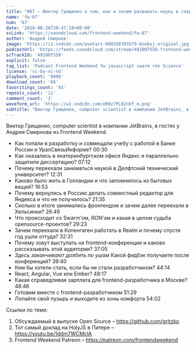 ```yaml
---
title: "#67 – Виктор Грищенко о том, как и зачем развивать науку в современном мире IT"
name: 'fw-67'
num: '67'
date: '2018-08-26T20:47:18+00:00'
scLink: 'https://soundcloud.com/frontend-weekend/fw-67'
author: 'Андрей Смирнов'
image: 'https://i1.sndcdn.com/avatars-000358703579-bnobxj-original.jpg'
podcastUrl: 'https://feeds.soundcloud.com/stream/491007558-frontend-weekend-fw-67.m4a'
scTrackId: '491007558'
explicit: false
tag_list: 'Podcast Frontend Weekend fw javascript swarm ron Science'
license: 'cc-by-nc-nd'
playback_count: '6696'
download_count: '66'
favoritings_count: '93'
reposts_count: '11'
comment_count: '3'
waveform_url: 'https://w1.sndcdn.com/eR0z7PL02nkY_m.png'
subtitle: "Виктор Грищенко, computer scientist в компании JetBrains, в гостях у Андрея Смирнова из Frontend Weekend. "
---
```

Виктор Грищенко, computer scientist в компании JetBrains, в гостях у Андрея Смирнова из Frontend Weekend. 

- Как попали в разработку и совмещали учебу с работой в Банке России и УралСвязьИнформе? <timecode sec="30">00:30</timecode>
- Как оказались в екатеринбургском офисе Яндекс и параллельно защитили диссертацию? <timecode sec="432">07:12</timecode>
- Почему переехали заниматься наукой в Делфтский технический университет? <timecode sec="751">12:31</timecode>
- Каково было жить в Голландии и что запомнилось из бытовых вещей? <timecode sec="1133">18:53</timecode>
- Почему вернулись в Россию делать совместный редактор для Яндекса и что не получилось? <timecode sec="1295">21:35</timecode>
- Сколько в итоге занимались фронтендом и зачем далее переехали в Хельсинки? <timecode sec="1609">26:49</timecode>
- Что происходит со Swarm’ом, RON’ом и какая в целом судьба opensource-проектов? <timecode sec="1763">29:23</timecode>
- Зачем переехали в Копенгаген работать в Realm и почему спустя год ушли оттуда? <timecode sec="1951">32:31</timecode>
- Почему зовут выступать на frontend-конференции и каково рассказывать этой аудитории? <timecode sec="2225">37:05</timecode>
- *Здесь заканчивают долбить по ушам* Какой фидбэк получаете после конференций? <timecode sec="2380">39:40</timecode>
- Кем бы хотели стать, если бы не стали разработчиком? <timecode sec="2654">44:14</timecode>
- React, Angular, Vue или Ember? <timecode sec="2897">48:17</timecode>
- Какая справедливая зарплата для frontend-разработчика в Москве? <timecode sec="2926">48:46</timecode>
- Готовим вместе с frontend-разработчиком <timecode sec="3089">51:29</timecode>
- Лопайте свой пузырь и выходите из зоны комфорта <timecode sec="3242">54:02</timecode>

Ссылки по теме:
1) Обсуждаемый в выпуске Open Source – https://github.com/gritzko
2) Тот самый доклад на HolyJS в Питере – https://youtu.be/1ddm7WCMclA
3) Frontend Weekend Patreon – https://patreon.com/frontendweekend